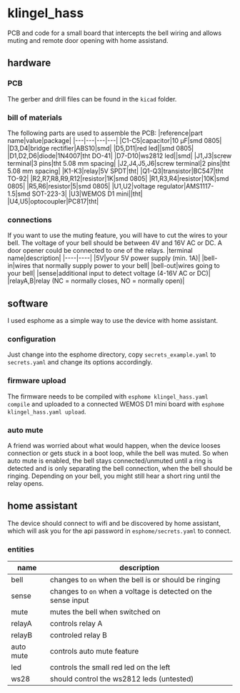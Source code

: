 # klingel_hass
PCB and code for a small board that intercepts the bell wiring and allows muting and remote door opening with home assistand.
## hardware
### PCB
The gerber and drill files can be found in the `kicad` folder.
### bill of materials
The following parts are used to assemble the PCB:
|reference|part name|value|package|
|---|---|---|---|
|C1-C5|capacitor|10 µF|smd 0805|
|D3,D4|bridge rectifier|ABS10|smd|
|D5,D11|red led||smd 0805|
|D1,D2,D6|diode|1N4007|tht DO-41|
|D7-D10|ws2812 led||smd|
|J1,J3|screw terminal|3 pins|tht 5.08 mm spacing|
|J2,J4,J5,J6|screw terminal|2 pins|tht 5.08 mm spacing|
|K1-K3|relay|5V SPDT|tht|
|Q1-Q3|transistor|BC547|tht TO-92|
|R2,R7,R8,R9,R12|resistor|1K|smd 0805|
|R1,R3,R4|resistor|10K|smd 0805|
|R5,R6|resistor|5|smd 0805|
|U1,U2|voltage regulator|AMS1117-1.5|smd SOT-223-3|
|U3|WEMOS D1 mini||tht|
|U4,U5|optocoupler|PC817|tht|

### connections
If you want to use the muting feature, you will have to cut the wires to your bell.
The voltage of your bell should be between 4V and 16V AC or DC.
A door opener could be connected to one of the relays.
|terminal name|description|
|----|----|
|5V|your 5V power supply (min. 1A)|
|bell-in|wires that normally supply power to your bell|
|bell-out|wires going to your bell|
|sense|additional input to detect voltage (4-16V AC or DC)|
|relayA,B|relay (NC = normally closes, NO = normally open)|

## software
I used esphome as a simple way to use the device with home assistant.

### configuration
Just change into the esphome directory, copy `secrets_example.yaml` to `secrets.yaml` and change its options accordingly.

### firmware upload
The firmware needs to be compiled with `esphome klingel_hass.yaml compile` and uploaded to a connected WEMOS D1 mini board with `esphome klingel_hass.yaml upload`.

### auto mute
A friend was worried about what would happen, when the device looses connection or gets stuck in a boot loop, while the bell was muted. So when auto mute is enabled, the bell stays connected/unmuted until a ring is detected and is only separating the bell connection, when the bell should be ringing. Depending on your bell, you might still hear a short ring until the relay opens.

## home assistant
The device should connect to wifi and be discovered by home assistant, which will ask you for the api password in `esphome/secrets.yaml` to connect.

### entities
|name|description|
|---|---|
|bell|changes to `on` when the bell is or should be ringing|
|sense|changes to `on` when a voltage is detected on the sense input|
|mute|mutes the bell when switched on|
|relayA|controls relay A|
|relayB|controled relay B|
|auto mute|controls auto mute feature|
|led|controls the small red led on the left|
|ws28|should control the ws2812 leds (untested)|
